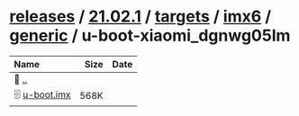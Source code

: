 ---
---

# [releases](/releases/) / [21.02.1](/releases/21.02.1/) / [targets](/releases/21.02.1/targets/) / [imx6](/releases/21.02.1/targets/imx6/) / [generic](/releases/21.02.1/targets/imx6/generic/) / u-boot-xiaomi_dgnwg05lm


| Name | Size | Date |
|:---|---:|---|
| 📁 [..](../) | | |
| 🗄️ [u-boot.imx](./u-boot.imx) | 568K | |

